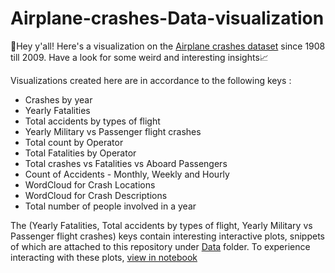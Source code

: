 # Airplane-crashes-Data-visualization

🌱Hey y'all! Here's a visualization on the [Airplane crashes dataset](https://github.com/Siddhi-Takawade/Airplane-crashes-Data-visualization/blob/main/Airplane_Crashes_and_Fatalities_Since_1908.csv) since 1908 till 2009. Have a look for some weird and interesting insights📈

Visualizations created here are in accordance to the following keys : 
- Crashes by year
- Yearly Fatalities
- Total accidents by types of flight
- Yearly Military vs Passenger flight crashes
- Total count by Operator
- Total Fatalities by Operator
- Total crashes vs Fatalities vs Aboard Passengers
- Count of Accidents - Monthly, Weekly and Hourly
- WordCloud for Crash Locations
- WordCloud for Crash Descriptions
- Total number of people involved in a year


The (Yearly Fatalities, Total accidents by types of flight, Yearly Military vs Passenger flight crashes) keys contain interesting interactive plots, snippets of which are attached to this repository under [Data](https://github.com/Siddhi-Takawade/Airplane-crashes-Data-visualization/tree/main/Data) folder. To experience interacting with these plots, [view in notebook](https://colab.research.google.com/drive/19tI4Md2NdGyfTNqvX6sTX-8fUJGWcd7A?usp=sharing)
